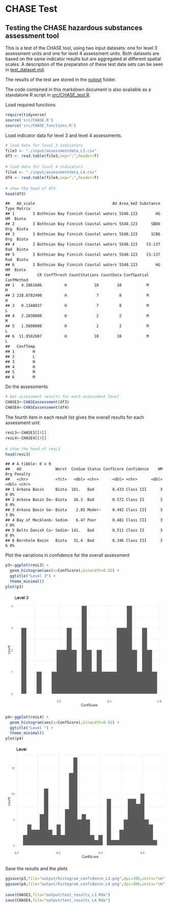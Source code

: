 CHASE Test
================

## Testing the CHASE hazardous substances assessment tool

This is a test of the CHASE tool, using two input datasets: one for
level 3 assessment units and one for level 4 assessment units. Both
datasets are based on the same indicator results but are aggregated at
different spatial scales. A description of the preparation of these test
data sets can be seen in [test_dataset.md](test_dataset.md).

The results of the test are stored in the [output](output/) folder.

The code contained in this markdown document is also available as a
standalone R script in [src/CHASE_test.R](src/CHASE_test.R).

Load required functions

``` r
require(tidyverse)
source('src/CHASE.R')
source('src/CHASE_functions.R')
```

Load indicator data for level 3 and level 4 assessments.

``` r
# load data for level 3 indicators
file3 <- "./input/assessmentdata_L3.csv"
df3 <- read.table(file3,sep=";",header=T)

# load data for level 4 indicators
file4 <- "./input/assessmentdata_L4.csv"
df4 <- read.table(file4,sep=";",header=T)

# show the head of df3
head(df3)
```

    ##   AU_scale                                  AU Area_km2 Substance Type Matrix
    ## 1        3 Bothnian Bay Finnish Coastal waters 5548.123        HG   HM  Biota
    ## 2        3 Bothnian Bay Finnish Coastal waters 5548.123      SBD6  Org  Biota
    ## 3        3 Bothnian Bay Finnish Coastal waters 5548.123      SCB6  Org  Biota
    ## 4        3 Bothnian Bay Finnish Coastal waters 5548.123    CS-137  Rad  Biota
    ## 5        3 Bothnian Bay Finnish Coastal waters 5548.123    CS-137  Rad  Biota
    ## 6        3 Bothnian Bay Finnish Coastal waters 5548.123        HG   HM  Biota
    ##            CR ConfThresh CountStations CountData ConfSpatial ConfMethod
    ## 1   4.2861606          H            10        10           M          M
    ## 2 218.8782490          H             7         8           M          H
    ## 3   0.1348837          H             7         8           M          L
    ## 4   2.2830000          H             2         2           M          M
    ## 5   1.5800000          H             2         2           M          L
    ## 6  11.9582607          H            10        10           M          L
    ##   ConfTemp
    ## 1        H
    ## 2        L
    ## 3        H
    ## 4        H
    ## 5        M
    ## 6        M

Do the assessments

``` r
# Get assessment results for each assessment level
CHASE3<-CHASEassessment(df3) 
CHASE4<-CHASEassessment(df4)
```

The fourth item in each result list gives the overall results for each
assessment unit.

``` r
resL3<-CHASE3[[4]]
resL4<-CHASE4[[4]]

# show the head of resL3
head(resL3)
```

    ## # A tibble: 6 x 9
    ##   AU               Worst  ConSum Status ConfScore Confidence    HM   Org Penalty
    ##   <chr>            <fct>   <dbl> <chr>      <dbl> <chr>      <dbl> <dbl> <chr>  
    ## 1 Arkona Basin     Biota  101.   Bad        0.433 Class III      3     8 0%     
    ## 2 Arkona Basin Da~ Biota   26.3  Bad        0.572 Class II       3     8 0%     
    ## 3 Arkona Basin Ge~ Biota    2.85 Moder~     0.492 Class III      3     3 0%     
    ## 4 Bay of Mecklenb~ Sedim~   6.47 Poor       0.481 Class III      3     3 0%     
    ## 5 Belts Danish Co~ Sedim~ 141.   Bad        0.511 Class II       3     8 0%     
    ## 6 Bornholm Basin   Biota   31.4  Bad        0.346 Class III      3     6 0%

Plot the variations in confidence for the overall assessment

``` r
p3<-ggplot(resL3) +
  geom_histogram(aes(x=ConfScore),binwidth=0.02) +
  ggtitle("Level 3") +
  theme_minimal()
plot(p3)
```

![](markdown_images/plot%20confidence%20results-1.png)<!-- -->

``` r
p4<-ggplot(resL4) +
  geom_histogram(aes(x=ConfScore),binwidth=0.02) +
  ggtitle("Level ") +
  theme_minimal()
plot(p4)
```

![](markdown_images/plot%20confidence%20results-2.png)<!-- -->

Save the results and the plots

``` r
ggsave(p3,file="output/histogram_confidence_L3.png",dpi=300,units="cm",height=15,width=15)
ggsave(p4,file="output/histogram_confidence_L4.png",dpi=300,units="cm",height=15,width=15)

save(CHASE3,file="output/test_results_L3.Rda")
save(CHASE4,file="output/test_results_L4.Rda")
```
